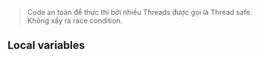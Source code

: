 > Code an toàn để thực thi bởi nhiều Threads được gọi là Thread safe.
> Không xẩy ra race condition.

## Local variables

